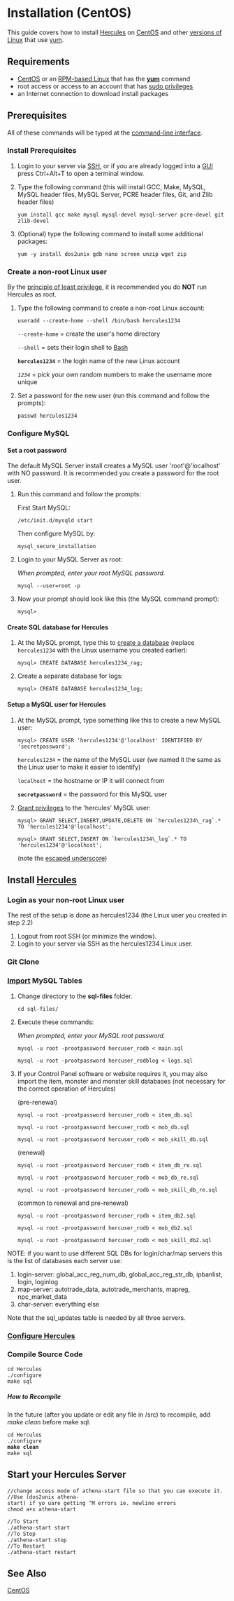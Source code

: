 # Installation (CentOS)

This guide covers how to install [Hercules](Hercules "wikilink") on [CentOS](wikipedia:CentOS "wikilink") and other
[versions of Linux](wikipedia:List_of_Linux_distributions#RPM-based "wikilink") that use
[yum](wikipedia:Yellowdog_Updater,_Modified "wikilink").

## Requirements

- [CentOS](wikipedia:CentOS "wikilink") or an [RPM-based
  Linux](wikipedia:List_of_Linux_distributions#RPM-based "wikilink") that has the
  **[yum](wikipedia:Yellowdog_Updater,_Modified "wikilink")** command
- root access or access to an account that has [sudo privileges](wikipedia:Sudo "wikilink")
- an Internet connection to download install packages

## Prerequisites

All of these commands will be typed at the [command-line interface](wikipedia:Command-line_interface "wikilink").

### Install Prerequisites

1.  Login to your server via [SSH](wikipedia:Secure_Shell "wikilink"), or if you are already logged into a
    [GUI](wikipedia:Graphical_user_interface "wikilink") press Ctrl+Alt+T to open a terminal window.
2.  Type the following command (this will install GCC, Make, MySQL, MySQL header files, MySQL Server, PCRE header files,
    Git, and Zlib header files)
      
        yum install gcc make mysql mysql-devel mysql-server pcre-devel git zlib-devel
3.  (Optional) type the following command to install some additional packages:
      
        yum -y install dos2unix gdb nano screen unzip wget zip

### Create a non-root Linux user

By the [principle of least privilege](wikipedia:Principle_of_least_privilege "wikilink"), it is recommended you do
**NOT** run Hercules as root.

1.  Type the following command to create a non-root Linux account:
      
        useradd --create-home --shell /bin/bash hercules1234

    `--create-home` = create the user's home directory

    `--shell` = sets their login shell to [Bash](wikipedia:Bash_(Unix_shell) "wikilink")

    **`hercules1234`** = the login name of the new Linux account

    *`1234`* = pick your own random numbers to make the username more unique
2.  Set a password for the new user (run this command and follow the prompts):
      
        passwd hercules1234

### Configure MySQL

#### Set a root password

The default MySQL Server install creates a MySQL user 'root'@'localhost' with NO password. It is recommended you create
a password for the root user.

1.  Run this command and follow the prompts:
      
    First Start MySQL:

        /etc/init.d/mysqld start 

    Then configure MySQL by:

        mysql_secure_installation
2.  Login to your MySQL Server as root:
      
    *When prompted, enter your root MySQL password.*

        mysql --user=root -p
3.  Now your prompt should look like this (the MySQL command prompt):
      
        mysql> 

#### Create SQL database for Hercules

1.  At the MySQL prompt, type this to [create a database](http://dev.mysql.com/doc/refman/5.5/en/create-database.html)
    (replace `hercules1234` with the Linux username you created earlier):
      
        mysql> CREATE DATABASE hercules1234_rag;
2.  Create a separate database for logs:
      
        mysql> CREATE DATABASE hercules1234_log;

#### Setup a MySQL user for Hercules

1.  At the MySQL prompt, type something like this to create a new MySQL user:
      
        mysql> CREATE USER 'hercules1234'@'localhost' IDENTIFIED BY 'secretpassword';

    `hercules1234` = the name of the MySQL user (we named it the same as the Linux user to make it easier to identify)

    `localhost` = the hostname or IP it will connect from

    **`secretpassword`** = the password for this MySQL user
2.  [Grant privileges](http://dev.mysql.com/doc/refman/5.5/en/grant.html) to the 'hercules' MySQL user:
      
        mysql> GRANT SELECT,INSERT,UPDATE,DELETE ON `hercules1234\_rag`.* TO 'hercules1234'@'localhost';

        mysql> GRANT SELECT,INSERT ON `hercules1234\_log`.* TO 'hercules1234'@'localhost';

    (note the [escaped
    underscore](http://dev.mysql.com/doc/refman/5.5/en/string-literals.html#character-escape-sequences))

## Install [Hercules](Hercules "wikilink")

### Login as your non-root Linux user

The rest of the setup is done as hercules1234 (the Linux user you created in step 2.2)

1.  Logout from root SSH (or minimize the window).
2.  Login to your server via SSH as the hercules1234 Linux user.

### Git Clone

### [Import](http://dev.mysql.com/doc/refman/5.5/en/batch-commands.html) MySQL Tables

1.  Change directory to the **sql-files** folder.
      
        cd sql-files/
2.  Execute these commands:
      
    *When prompted, enter your MySQL root password.*

        mysql -u root -prootpassword hercuser_rodb < main.sql

        mysql -u root -prootpassword hercuser_rodblog < logs.sql
3.  If your Control Panel software or website requires it, you may also import the item, monster and monster skill
    databases (not necessary for the correct operation of Hercules)
      
    (pre-renewal)

        mysql -u root -prootpassword hercuser_rodb < item_db.sql

        mysql -u root -prootpassword hercuser_rodb < mob_db.sql

        mysql -u root -prootpassword hercuser_rodb < mob_skill_db.sql

    (renewal)

        mysql -u root -prootpassword hercuser_rodb < item_db_re.sql

        mysql -u root -prootpassword hercuser_rodb < mob_db_re.sql

        mysql -u root -prootpassword hercuser_rodb < mob_skill_db_re.sql

    (common to renewal and pre-renewal)

        mysql -u root -prootpassword hercuser_rodb < item_db2.sql

        mysql -u root -prootpassword hercuser_rodb < mob_db2.sql

        mysql -u root -prootpassword hercuser_rodb < mob_skill_db2.sql

NOTE: if you want to use different SQL DBs for login/char/map servers this is the list of databases each server use:

1.  login-server: global_acc_reg_num_db, global_acc_reg_str_db, ipbanlist, login, loginlog
2.  map-server: autotrade_data, autotrade_merchants, mapreg, npc_market_data
3.  char-server: everything else

Note that the sql_updates table is needed by all three servers.

### [Configure Hercules](:Category:Configuration "wikilink")

### Compile Source Code

`cd Hercules`  
`./configure`  
`make sql`

##### How to Recompile

In the future (after you update or edit any file in /src) to recompile, add *make clean* before make sql:

`cd Hercules`  
`./configure`  
**`make clean`**  
`make sql`

## Start your Hercules Server

`//change access mode of athena-start file so that you can execute it.`  
`//Use (dos2unix athena-start) if yo uare getting ^M errors ie. newline errors `  
`chmod a+x athena-start`

`//To Start`  
`./athena-start start`  
`//To Stop`  
`./athena-start stop`  
`//To Restart`  
`./athena-start restart`

## See Also

[CentOS](Category:Installation_Guides "wikilink")

